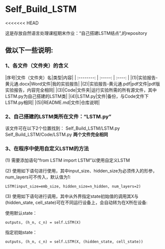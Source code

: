 # Self_Build_LSTM

<<<<<<< HEAD

 这是存放自然语言处理课程期末作业：“自己搭建LSTM结点”,的repository
 
## **做以下一些说明:**

### 1、各文件（文件夹）的含义
 |序号|文件（文件夹）名|类型|内容|
 | :--------:   | :-----:  | :----: |
 |(1)|实验报告-黄元通.docx|Word文件|我的实验报告|
 |(2)|实验报告-黄元通.pdf|pdf文件|pdf版实验报告，内容完全相同|
 |(3)|Code|文件夹|运行实验所需的所有源文件，其中LSTM.py为自己搭建的LSTM类|
 |(4)|LSTM.py|文件|备份，与Code文件下LSTM.py相同|
 |(5)|README.md|文件|仓库说明|

### 2、自己搭建的LSTM类所在文件：“LSTM.py”
 该文件可在以下2个位置找到：
    Self_Build_LSTM/LSTM.py
    Self_Build_LSTM/Code/LSTM.py
  **两个文件完全相同**
   
### 3、在程序中使用自定义LSTM的方法

 (1) 需要添加语句“from LSTM import LSTM”以使用自定义LSTM

 (2) 使用如下语句进行使用，其中input_size、hidden_size为必须传入的形参，num_layers可不传入，默认值为1:

    LSTM(input_size=emb_size, hidden_size=n_hidden, num_layers=2)

 (3) 使用如下语句进行调用，其中从外界指定state初始值的调用其X与(hidden_state, cell_state)可在不同运行设备上，会自动转为在X所在设备:

 使用默认state：

    outputs, (h_n, c_n) = self.LSTM(X)

 指定初始state：

    outputs, (h_n, c_n) = self.LSTM(X, (hidden_state, cell_state))